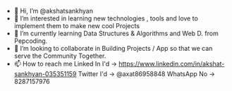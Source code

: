 - 👋 Hi, I’m @akshatsankhyan
- 👀 I’m interested in learning new technologies , tools and love to implement them to make new cool Projects
- 🌱 I’m currently learning Data Structures & Algorithms and Web D. from Pepcoding.
- 💞️ I’m looking to collaborate in Building Projects / App so that we can serve the Community Together.
- 📫 How to reach me 
Linked In I'd -> https://www.linkedin.com/in/akshat-sankhyan-035351159
Twitter I'd -> @axat86958848
WhatsApp No -> 8287157976

<!---
akshatsankhyan/akshatsankhyan is a ✨ special ✨ repository because its `README.md` (this file) appears on your GitHub profile.
You can click the Preview link to take a look at your changes.
--->
